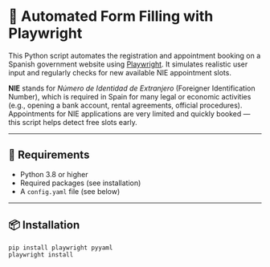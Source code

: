 # 📄 Automated Form Filling with Playwright

This Python script automates the registration and appointment booking on a Spanish government website using [Playwright](https://playwright.dev/python/). It simulates realistic user input and regularly checks for new available NIE appointment slots.

**NIE** stands for *Número de Identidad de Extranjero* (Foreigner Identification Number), which is required in Spain for many legal or economic activities (e.g., opening a bank account, rental agreements, official procedures). Appointments for NIE applications are very limited and quickly booked — this script helps detect free slots early.

---

## 🔧 Requirements

- Python 3.8 or higher  
- Required packages (see installation)  
- A `config.yaml` file (see below)  

---

## 📦 Installation

```bash
pip install playwright pyyaml
playwright install
